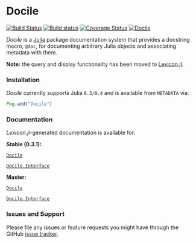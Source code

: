 # Docile

[![Build Status][travis-img]][travis-url]
[![Build status][appveyor-img]][appveyor-url]
[![Coverage Status][coveralls-img]][coveralls-url]
[![Docile][pkgeval-img]][pkgeval-url]

*Docile* is a [Julia](www.julialang.org) package documentation system
that provides a docstring macro, `@doc`, for documenting arbitrary Julia
objects and associating metadata with them.

**Note:** the query and display functionality has been moved to
[Lexicon.jl][lexicon-url].

### Installation

*Docile* currently supports Julia `0.3/0.4` and is available from `METADATA` via:

```julia
Pkg.add("Docile")
```

### Documentation

*Lexicon.jl*-generated documentation is available for:

**Stable (0.3.1):**

[`Docile`][docile-stable-url]

[`Docile.Interface`][docile-interface-stable-url]

**Master:**

[`Docile`][docile-master-url]

[`Docile.Interface`][docile-interface-master-url]

### Issues and Support

Please file any issues or feature requests you might have through the GitHub [issue tracker][issue-tracker].

[travis-img]: https://travis-ci.org/MichaelHatherly/Docile.jl.svg?branch=master
[travis-url]: https://travis-ci.org/MichaelHatherly/Docile.jl

[appveyor-img]: https://ci.appveyor.com/api/projects/status/ttlbaxp6pgknfru5/branch/master
[appveyor-url]: https://ci.appveyor.com/project/MichaelHatherly/docile-jl/branch/master

[coveralls-img]: https://coveralls.io/repos/MichaelHatherly/Docile.jl/badge.png
[coveralls-url]: https://coveralls.io/r/MichaelHatherly/Docile.jl

[pkgeval-img]: http://pkg.julialang.org/badges/Docile_release.svg
[pkgeval-url]: http://pkg.julialang.org/?pkg=Docile&ver=release

[issue-tracker]: https://github.com/MichaelHatherly/Docile.jl/issues

[docile-stable-url]:           https://MichaelHatherly.github.io/Docile.jl/stable/docile.html
[docile-interface-stable-url]: https://MichaelHatherly.github.io/Docile.jl/stable/interface.html

[docile-master-url]:           https://MichaelHatherly.github.io/Docile.jl/master/docile.html
[docile-interface-master-url]: https://MichaelHatherly.github.io/Docile.jl/master/interface.html

[lexicon-url]: https://github.com/MichaelHatherly/Lexicon.jl
